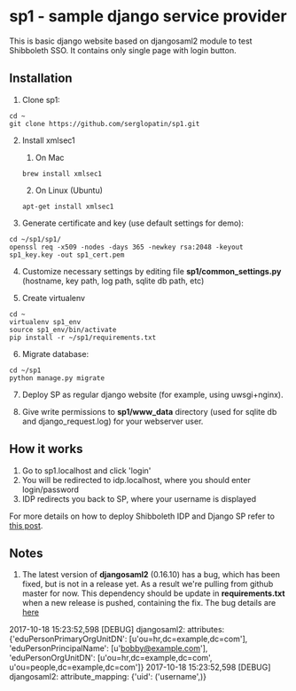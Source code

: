 # sp1 - sample django service provider

This is basic django website based on djangosaml2 module to test Shibboleth SSO. It contains only single page with login button.

## Installation
1. Clone sp1:
  ```
cd ~
git clone https://github.com/serglopatin/sp1.git
```

2. Install xmlsec1
    1. On Mac
      ```
      brew install xmlsec1
      ```
    2. On Linux (Ubuntu)
      ```
      apt-get install xmlsec1
      ```

3. Generate certificate and key (use default settings for demo):
  ```
cd ~/sp1/sp1/
openssl req -x509 -nodes -days 365 -newkey rsa:2048 -keyout sp1_key.key -out sp1_cert.pem
```

4. Customize necessary settings by editing file **sp1/common_settings.py** (hostname, key path, log path, sqlite db path, etc)

5. Create virtualenv
  ```
cd ~
virtualenv sp1_env
source sp1_env/bin/activate
pip install -r ~/sp1/requirements.txt
```

6. Migrate database:
  ```
cd ~/sp1
python manage.py migrate
```

7. Deploy SP as regular django website (for example, using uwsgi+nginx).

8. Give write permissions to **sp1/www_data** directory (used for sqlite db and django_request.log) for your webserver user.

## How it works
1. Go to sp1.localhost and click 'login'
2. You will be redirected to idp.localhost, where you should enter login/password
3. IDP redirects you back to SP, where your username is displayed

For more details on how to deploy Shibboleth IDP and Django SP refer to [this post](http://codeinpython.blogspot.com/2015/11/how-to-setup-shibboleth-identity.html).


## Notes
1. The latest version of **djangosaml2** (0.16.10) has a bug, which has been fixed, but is not in a release yet. As a result
we're pulling from github master for now. This dependency should be update in **requirements.txt** when a new release is
pushed, containing the fix. The bug details are [here](https://github.com/knaperek/djangosaml2/pull/105)

2017-10-18 15:23:52,598 [DEBUG] djangosaml2: attributes: {'eduPersonPrimaryOrgUnitDN': [u'ou=hr,dc=example,dc=com'], 'eduPersonPrincipalName': [u'bobby@example.com'], 'eduPersonOrgUnitDN': [u'ou=hr,dc=example,dc=com', u'ou=people,dc=example,dc=com']}
2017-10-18 15:23:52,598 [DEBUG] djangosaml2: attribute_mapping: {'uid': ('username',)}

